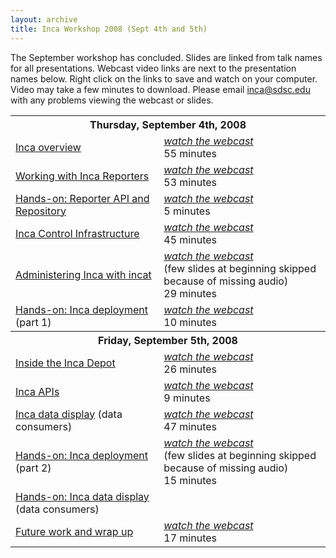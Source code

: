 ```yaml
---
layout: archive
title: Inca Workshop 2008 (Sept 4th and 5th)
---
```


<p>The September workshop has concluded. Slides are linked from talk names for all presentations. Webcast video links are next to the presentation names below. Right click on the links to save and watch on your computer. Video may take a few minutes to download. Please email <a href="mailto:inca@sdsc.edu">inca@sdsc.edu</a> with any problems viewing the webcast or slides.</p>
<table>
	<tbody>
		<tr>
			<th colspan="2">Thursday, September 4th, 2008</th>
		</tr>
		<tr>
			<td><a href="slides/overview.ppt">Inca overview</a></td>
			<td><a href="https://ucsdcloud-my.sharepoint.com/personal/kericson_ucsd_edu/_layouts/15/guestaccess.aspx?guestaccesstoken=MrZXSi67644aI5iH3zQqUGVIHCAaqAkGnvmEbA%2bEQ2U%3d&docid=0a962af8ccaab4c4e842993c77b8d111b"><em>watch the webcast</em></a><br />
				55 minutes</td>
		</tr>
		<tr>
			<td><a href="slides/incaReporters.ppt">Working with Inca Reporters</a></td>
			<td><a href="https://ucsdcloud-my.sharepoint.com/personal/kericson_ucsd_edu/_layouts/15/guestaccess.aspx?guestaccesstoken=wuWfV%2f9PQT6y2Woig%2bLosCrWYnJi1muqOGJOqFimj0E%3d&docid=04e50faf137154d809304def9bcbedb85"><em>watch the webcast</em></a><br />
				53 minutes</td>
		</tr>
		<tr>
			<td><a href="slides/reporterTutorial.doc">Hands-on: Reporter API and Repository</a></td>
			<td><a href="https://ucsdcloud-my.sharepoint.com/personal/kericson_ucsd_edu/_layouts/15/guestaccess.aspx?guestaccesstoken=npUiJAETKmarg09b0%2b4N6HPHjCjwR%2bpzNRVxqeO0qm8%3d&docid=0eb56260815704273bb1311a24c938801"><em>watch the webcast</em></a><br />
				5 minutes</td>
		</tr>
		<tr>
			<td><a href="slides/control.ppt">Inca Control Infrastructure</a></td>
			<td><a href="https://ucsdcloud-my.sharepoint.com/personal/kericson_ucsd_edu/_layouts/15/guestaccess.aspx?guestaccesstoken=7M62kJry7WGiOB019rSNUW9YIxjMxXttkzEdI8HyOak%3d&docid=0d4f3a86c8629459eba1d4bd9cd922358"><em>watch the webcast</em></a><br />
				45 minutes</td>
		</tr>
		<tr>
			<td><a href="slides/incat.ppt">Administering Inca with incat</a></td>
			<td><a href="https://ucsdcloud-my.sharepoint.com/personal/kericson_ucsd_edu/_layouts/15/guestaccess.aspx?guestaccesstoken=pGapx20IpNvUoexoDpFf6RfxtkzxZIn5GTO%2b%2b7K%2f4Mk%3d&docid=0e2758b2ce6d74bc3a28b16b1ec1a7be8"><em>watch the webcast</em></a><br />
				(few slides at beginning skipped because of missing audio)<br/>
				29 minutes</td>
		</tr>
		<tr>
			<td><a href="slides/deploy1.doc">Hands-on: Inca deployment</a> (part 1)</td>
			<td><a href="https://ucsdcloud-my.sharepoint.com/personal/kericson_ucsd_edu/_layouts/15/guestaccess.aspx?guestaccesstoken=jATbmfWZF2Q0VBriFhcXBUZzyghBSLORRgZ6obmxJAQ%3d&docid=00094d307628d45b2a42bad5babbaca4c"><em>watch the webcast</em></a><br />
				10 minutes</td>
		</tr>
		<tr>
			<th colspan="2">Friday, September 5th, 2008</th>
		</tr>
		<tr>
			<td><a href="slides/depot.ppt">Inside the Inca Depot</a></td>
			<td><a href="https://ucsdcloud-my.sharepoint.com/personal/kericson_ucsd_edu/_layouts/15/guestaccess.aspx?guestaccesstoken=sX9o9roOHPFYfq2MUdjK3A0QvZ4%2f8zMUmzjHYmqDIyk%3d&docid=021a7db1f49104db7ad22e6ae7cb7b49e"><em>watch the webcast</em></a><br />
				26 minutes</td>
		</tr>
		<tr>
			<td><a href="slides/apis.ppt">Inca APIs</a></td>
			<td><a href="https://ucsdcloud-my.sharepoint.com/personal/kericson_ucsd_edu/_layouts/15/guestaccess.aspx?guestaccesstoken=S%2bjPGHFZBasBy9kmgW0KWeEnY7EGhW0Hg2XswrGDfWw%3d&docid=0263ca229e93a4259855e07b74e31d041"><em>watch the webcast</em></a><br />
				9 minutes</td>
		</tr>
		<tr>
			<td><a href="slides/consumer.ppt">Inca data display</a> (data consumers)</td>
			<td><a href="https://ucsdcloud-my.sharepoint.com/personal/kericson_ucsd_edu/_layouts/15/guestaccess.aspx?guestaccesstoken=un6%2bhTq0zNzXhojMIR6gkpFCR39kpRWJNvwqUGf0vS8%3d&docid=046873130cb3a45138df0ae959f680fb5"><em>watch the webcast</em></a><br />
				47 minutes</td>
		</tr>
		<tr>
			<td><a href="slides/deploy2.doc">Hands-on: Inca deployment</a> (part 2)</td>
			<td><a href="https://ucsdcloud-my.sharepoint.com/personal/kericson_ucsd_edu/_layouts/15/guestaccess.aspx?guestaccesstoken=UdQLod444aa52PDXwVfE0ATfHPZzKT1KDWN76fvgED8%3d&docid=03500698ade1c40c7b8d02c67cf224d25"><em>watch the webcast</em></a><br>
				(few slides at beginning skipped because of missing audio)<br />
				15 minutes</td>
		</tr>
		<tr>
			<td><a href="slides/consumerTutorial.doc">Hands-on: Inca data display</a> (data consumers)</td>
			<td>&nbsp;</td>
		</tr>
		<tr>
			<td><a href="slides/futureWork.ppt">Future work and wrap up</a></td>
			<td><a href="https://ucsdcloud-my.sharepoint.com/personal/kericson_ucsd_edu/_layouts/15/guestaccess.aspx?guestaccesstoken=BYHJpbPdUi4V2v32PY9ZTVP5s6EsF8PQZDq%2fEBWrkak%3d&docid=0c526ea99331d4840bd4eb2a506ce9253"><em>watch the webcast</em></a><br />
				17 minutes</td>
		</tr>
	</tbody>
</table>
